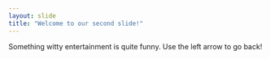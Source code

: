 ```yaml
---
layout: slide
title: "Welcome to our second slide!"
---
```

Something witty entertainment is quite funny.
Use the left arrow to go back!

